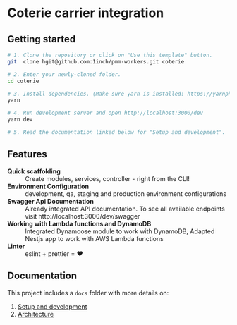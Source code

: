 # Coterie carrier integration

## Getting started

```bash
# 1. Clone the repository or click on "Use this template" button.
git  clone hgit@github.com:1inch/pmm-workers.git coterie

# 2. Enter your newly-cloned folder.
cd coterie

# 3. Install dependencies. (Make sure yarn is installed: https://yarnpkg.com/lang/en/docs/install)
yarn

# 4. Run development server and open http://localhost:3000/dev
yarn dev

# 5. Read the documentation linked below for "Setup and development".
```


## Features

<dl>
<dt><b>Quick scaffolding</b></dt>
  <dd>Create modules, services, controller - right from the CLI!</dd>

  <dt><b>Environment Configuration</b></dt>
  <dd>development, qa, staging and production environment configurations</dd>

  <dt><b>Swagger Api Documentation</b></dt>
  <dd>Already integrated API documentation. To see all available endpoints visit http://localhost:3000/dev/swagger</dd>

  <dt><b>Working with Lambda functions and DynamoDB</b></dt>
  <dd>Integrated Dynamoose module to work with DynamoDB, Adapted Nestjs app to work with AWS Lambda functions</dd>

  <dt><b>Linter</b></dt>  
  <dd>eslint + prettier = ❤️</dd>
</dl>

## Documentation

This project includes a `docs` folder with more details on:

1.  [Setup and development](Creatix-Tech/-nestjs-lambda-dynamodb/tree/master/docs/development.md#first-time-setup)
1.  [Architecture](hCreatix-Tech/-nestjs-lambda-dynamodb/tree/master/docs/architecture.md)
